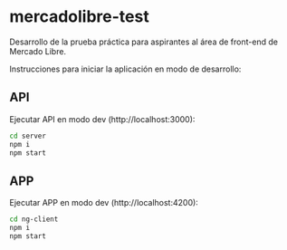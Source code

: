 # mercadolibre-test
Desarrollo de la prueba práctica para aspirantes al área de front-end de Mercado Libre.

Instrucciones para iniciar la aplicación en modo de desarrollo:

## API
Ejecutar API en modo dev (http://localhost:3000):
```bash
cd server
npm i
npm start
```

## APP
Ejecutar APP en modo dev (http://localhost:4200):
```bash
cd ng-client
npm i
npm start
```
